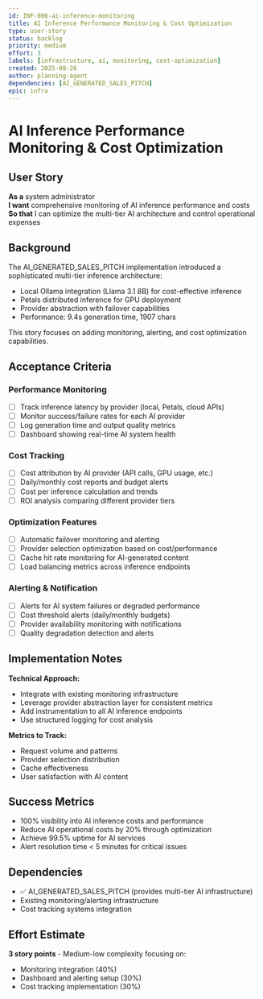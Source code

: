 ```yaml
---
id: INF-006-ai-inference-monitoring
title: AI Inference Performance Monitoring & Cost Optimization  
type: user-story
status: backlog
priority: medium
effort: 3
labels: [infrastructure, ai, monitoring, cost-optimization]
created: 2025-08-26
author: planning-agent
dependencies: [AI_GENERATED_SALES_PITCH]
epic: infra
---
```


# AI Inference Performance Monitoring & Cost Optimization

## User Story

**As a** system administrator  
**I want** comprehensive monitoring of AI inference performance and costs  
**So that** I can optimize the multi-tier AI architecture and control operational expenses

## Background

The AI_GENERATED_SALES_PITCH implementation introduced a sophisticated multi-tier inference architecture:
- Local Ollama integration (Llama 3.1 8B) for cost-effective inference
- Petals distributed inference for GPU deployment  
- Provider abstraction with failover capabilities
- Performance: 9.4s generation time, 1907 chars

This story focuses on adding monitoring, alerting, and cost optimization capabilities.

## Acceptance Criteria

### Performance Monitoring
- [ ] Track inference latency by provider (local, Petals, cloud APIs)
- [ ] Monitor success/failure rates for each AI provider
- [ ] Log generation time and output quality metrics
- [ ] Dashboard showing real-time AI system health

### Cost Tracking
- [ ] Cost attribution by AI provider (API calls, GPU usage, etc.)
- [ ] Daily/monthly cost reports and budget alerts
- [ ] Cost per inference calculation and trends
- [ ] ROI analysis comparing different provider tiers

### Optimization Features
- [ ] Automatic failover monitoring and alerting
- [ ] Provider selection optimization based on cost/performance
- [ ] Cache hit rate monitoring for AI-generated content
- [ ] Load balancing metrics across inference endpoints

### Alerting & Notification
- [ ] Alerts for AI system failures or degraded performance
- [ ] Cost threshold alerts (daily/monthly budgets)
- [ ] Provider availability monitoring with notifications
- [ ] Quality degradation detection and alerts

## Implementation Notes

**Technical Approach:**
- Integrate with existing monitoring infrastructure
- Leverage provider abstraction layer for consistent metrics
- Add instrumentation to all AI inference endpoints
- Use structured logging for cost analysis

**Metrics to Track:**
- Request volume and patterns
- Provider selection distribution  
- Cache effectiveness
- User satisfaction with AI content

## Success Metrics

- 100% visibility into AI inference costs and performance
- Reduce AI operational costs by 20% through optimization
- Achieve 99.5% uptime for AI services
- Alert resolution time < 5 minutes for critical issues

## Dependencies

- ✅ AI_GENERATED_SALES_PITCH (provides multi-tier AI infrastructure)
- Existing monitoring/alerting infrastructure
- Cost tracking systems integration

## Effort Estimate

**3 story points** - Medium-low complexity focusing on:
- Monitoring integration (40%)
- Dashboard and alerting setup (30%)
- Cost tracking implementation (30%)
